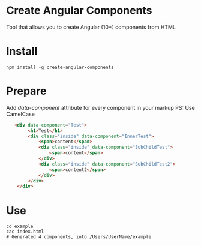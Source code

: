 # Create Angular Components
Tool that allows you to create Angular (10+) components from HTML

# Install
```
npm install -g create-angular-components
```

# Prepare
Add *data-component* attribute for every component in your markup 
PS: Use CamelCase
```html
   <div data-component="Test">
        <h1>Test</h1>
        <div class="inside" data-component="InnerTest">
            <span>content</span>
            <div class="inside" data-component="SubChildTest">
                <span>content</span>
            </div>
            <div class="inside" data-component="SubChildTest2">
                <span>content2</span>
            </div>
        </div>
    </div>
```

# Use
```
cd example
cac index.html
# Generated 4 components, into /Users/UserName/example
```

